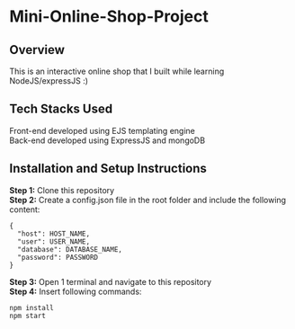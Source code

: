 # Mini-Online-Shop-Project

## Overview
This is an interactive online shop that I built while learning NodeJS/expressJS :)

## Tech Stacks Used
Front-end developed using EJS templating engine <br/>
Back-end developed using ExpressJS and mongoDB <br/>

## Installation and Setup Instructions
**Step 1:** Clone this repository <br/>
**Step 2:** Create a config.json file in the root folder and include the following content:
```
{
  "host": HOST_NAME,
  "user": USER_NAME,
  "database": DATABASE_NAME,
  "password": PASSWORD
}
```
**Step 3:** Open 1 terminal and navigate to this repository <br/>
**Step 4:** Insert following commands:
```
npm install
npm start
```

